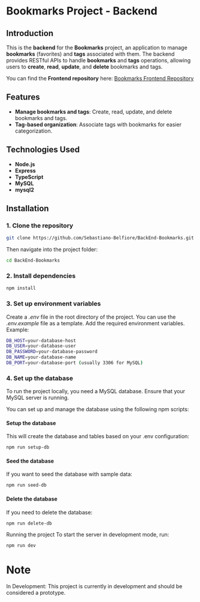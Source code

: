 # Bookmarks Project - Backend

## Introduction
This is the **backend** for the **Bookmarks** project, an application to manage **bookmarks** (favorites) and **tags** associated with them. The backend provides RESTful APIs to handle **bookmarks** and **tags** operations, allowing users to **create**, **read**, **update**, and **delete** bookmarks and tags.

You can find the **Frontend repository** here: [Bookmarks Frontend Repository](https://github.com/Sebastiano-Belfiore/FrontEnd-Bookmarks)

## Features
- **Manage bookmarks and tags**: Create, read, update, and delete bookmarks and tags.
- **Tag-based organization**: Associate tags with bookmarks for easier categorization.

## Technologies Used
- **Node.js**
- **Express**
- **TypeScript**
- **MySQL**
- **mysql2**


## Installation

### 1. Clone the repository
```bash
git clone https://github.com/Sebastiano-Belfiore/BackEnd-Bookmarks.git

```
Then navigate into the project folder:
```bash
cd BackEnd-Bookmarks
```
### 2. Install dependencies
```bash
npm install
```
### 3. Set up environment variables
Create a *.env* file in the root directory of the project. You can use the *.env.example* file as a template. Add the required environment variables.
Example:
```bash
DB_HOST=your-database-host
DB_USER=your-database-user
DB_PASSWORD=your-database-password
DB_NAME=your-database-name
DB_PORT=your-database-port (usually 3306 for MySQL)
```
### 4. Set up the database
To run the project locally, you need a MySQL database. Ensure that your MySQL server is running.

You can set up and manage the database using the following npm scripts:

#### Setup the database
This will create the database and tables based on your .env configuration:
```bash
npm run setup-db
```
#### Seed the database
If you want to seed the database with sample data:
```bash
npm run seed-db
```
#### Delete the database
If you need to delete the database:

```bash
npm run delete-db
```

Running the project
To start the server in development mode, run:

```bash
npm run dev
```

# Note
In Development: This project is currently in development and should be considered a prototype.
